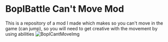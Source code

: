 # BoplBattle Can't Move Mod
This is a repository of a mod I made which makes so you can't move in the game (can jump), so you will need to get creative with the movement by using abilities 
![BoplCantMoveImg](https://github.com/user-attachments/assets/a1ec349c-b541-4a2d-a2fa-58f65b196cbb)
